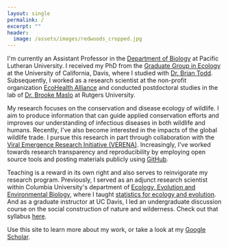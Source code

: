 ```yaml
---
layout: single
permalink: /
excerpt: ""
header:
  image: /assets/images/redwoods_cropped.jpg
---
```


I'm currently an Assistant Professor in the [Department of Biology](https://www.plu.edu/biology/) at Pacific Lutheran University. I received my PhD from the [Graduate Group in Ecology](http://ecology.ucdavis.edu/) at the University of California, Davis, where I studied with [Dr. Brian Todd](http://toddlab.ucdavis.edu/). Subsequently, I worked as a research scientist at the non-profit organization [EcoHealth Alliance](https://www.ecohealthalliance.org/) and conducted postdoctoral studies in the lab of [Dr. Brooke Maslo](https://maslolab.wordpress.com/) at Rutgers University.

My research focuses on the conservation and disease ecology of wildlife. I aim to produce information that can guide applied conservation efforts and improves our understanding of infectious diseases in both wildlife and humans. Recently, I've also become interested in the impacts of the global wildlife trade. I pursue this research in part through collaboration with the [Viral Emergence Research Initiative (VERENA)](https://www.viralemergence.org/). Increasingly, I've worked towards research transparency and reproducibility by employing open source tools and posting materials publicly using [GitHub](https://github.com/eveskew). 

Teaching is a reward in its own right and also serves to reinvigorate my research program. Previously, I served as an adjunct research scientist within Columbia University's department of [Ecology, Evolution and Environmental Biology](http://e3b.columbia.edu/), where I taught [statistics for ecology and evolution](https://github.com/eveskew/stats_eco_evo_spring2020). And as a graduate instructor at UC Davis, I led an undergraduate discussion course on the social construction of nature and wilderness. Check out that syllabus [here](/assets/docs/Nature_Wilderness_Conservation_Syllabus.pdf).

Use this site to learn more about my work, or take a look at my [Google Scholar](https://scholar.google.com/citations?user=Y2tSgJwAAAAJ&hl=en).
